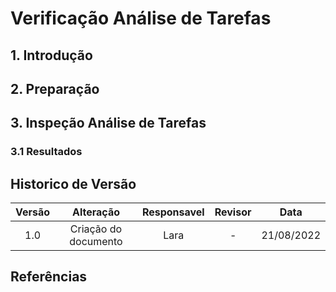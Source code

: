 # Verificação Análise de Tarefas

## 1. Introdução

## 2. Preparação

## 3. Inspeção Análise de Tarefas

### 3.1 Resultados

## Historico de Versão 

|    Versão    | Alteração| Responsavel        | Revisor     | Data
| :--------: | :----: | :------------------: | :-------------: |:----:|
| 1.0 | Criação do documento | Lara | - | 21/08/2022 |

## Referências

